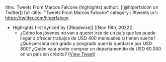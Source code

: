 title:: Tweets From Marcos Falcone (highlights)
author:: [[@hiperfalcon on Twitter]]
full-title:: "Tweets From Marcos Falcone"
category:: #tweets
url:: https://twitter.com/hiperfalcon

- Highlights first synced by [[Readwise]] [[Nov 19th, 2022]]
	- ¿Cómo los jóvenes no van a querer irse de un país que les puede llegar a ofrecer trabajos de USD 400 mensuales si tienen suerte? ¿Qué persona con grado y posgrado querría quedarse por USD 800? ¿Quién va a poder comprar un departamentito de USD 60.000 en un país sin crédito? ([View Tweet](https://twitter.com/hiperfalcon/status/1495535181981179913))